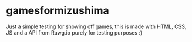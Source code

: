 # gamesformizushima
Just a simple testing for showing off games, this is made with HTML, CSS, JS and a API from Rawg.io purely for testing purposes :)
